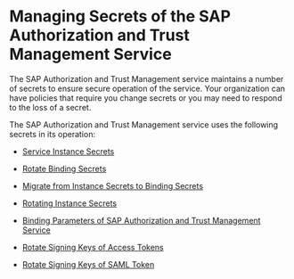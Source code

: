 <!-- loio22f4a5c77be944059776985cf625a30b -->

# Managing Secrets of the SAP Authorization and Trust Management Service

The SAP Authorization and Trust Management service maintains a number of secrets to ensure secure operation of the service. Your organization can have policies that require you change secrets or you may need to respond to the loss of a secret.

The SAP Authorization and Trust Management service uses the following secrets in its operation:

-   [Service Instance Secrets](service-instance-secrets-5578ec4.md)

-   [Rotate Binding Secrets](rotate-binding-secrets-618441b.md)

-   [Migrate from Instance Secrets to Binding Secrets](migrate-from-instance-secrets-to-binding-secrets-dcee867.md)

-   [Rotating Instance Secrets](rotating-instance-secrets-8bfbbf5.md)

-   [Binding Parameters of SAP Authorization and Trust Management Service](binding-parameters-of-sap-authorization-and-trust-management-service-3240307.md)

-   [Rotate Signing Keys of Access Tokens](rotate-signing-keys-of-access-tokens-b279adf.md#loiob279adf3ec134b2a8611a42bff1ee9d9)

-   [Rotate Signing Keys of SAML Token](rotate-signing-keys-of-saml-token-052e9b4.md)


